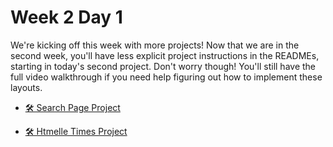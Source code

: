 # Week 2 Day 1

We're kicking off this week with more projects! Now that we are in the second week, you'll have less
explicit project instructions in the READMEs, starting in today's second project. Don't worry
though! You'll still have the full video walkthrough if you need help figuring out how to implement
these layouts.

- [🛠️ Search Page Project](./search_page_project/)

- [🛠️ Htmelle Times Project](./htmelle_times_project/)
